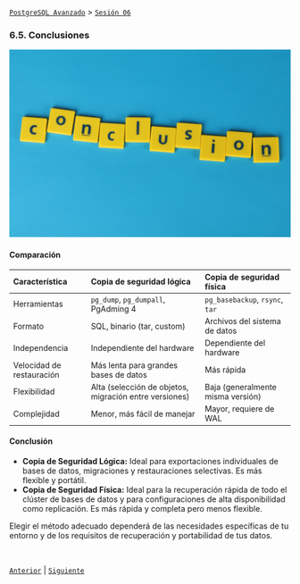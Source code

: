 [`PostgreSQL Avanzado`](../../README.md) > [`Sesión 06`](../README.md)

### 6.5. Conclusiones

![img](../imagenes/img19.jpg)

#### Comparación

| Característica | Copia de seguridad lógica | Copia de seguridad física |
| :--- | :--- | :--- |
| Herramientas | `pg_dump`, `pg_dumpall`, PgAdming 4 | `pg_basebackup`, `rsync`, `tar` |
| Formato | SQL, binario (tar, custom) | Archivos del sistema de datos |
| Independencia | Independiente del hardware | Dependiente del hardware |
| Velocidad de restauración | Más lenta para grandes bases de datos | Más rápida |
| Flexibilidad | Alta (selección de objetos, migración entre versiones) | Baja (generalmente misma versión) |
| Complejidad | Menor, más fácil de manejar | Mayor, requiere de WAL | 

#### Conclusión

- **Copia de Seguridad Lógica:** Ideal para exportaciones individuales de bases de datos, migraciones y restauraciones selectivas. Es más flexible y portátil.
- **Copia de Seguridad Física:** Ideal para la recuperación rápida de todo el clúster de bases de datos y para configuraciones de alta disponibilidad como replicación. Es más rápida y completa pero menos flexible.

Elegir el método adecuado dependerá de las necesidades específicas de tu entorno y de los requisitos de recuperación y portabilidad de tus datos.

<br/>

[`Anterior`](../tema04/ejemplo03/README.md) | [`Siguiente`](#)
